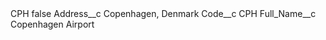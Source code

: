 <?xml version="1.0" encoding="UTF-8"?>
<CustomMetadata xmlns="http://soap.sforce.com/2006/04/metadata" xmlns:xsi="http://www.w3.org/2001/XMLSchema-instance" xmlns:xsd="http://www.w3.org/2001/XMLSchema">
    <label>CPH</label>
    <protected>false</protected>
    <values>
        <field>Address__c</field>
        <value xsi:type="xsd:string">Copenhagen, Denmark</value>
    </values>
    <values>
        <field>Code__c</field>
        <value xsi:type="xsd:string">CPH</value>
    </values>
    <values>
        <field>Full_Name__c</field>
        <value xsi:type="xsd:string">Copenhagen Airport</value>
    </values>
</CustomMetadata>
